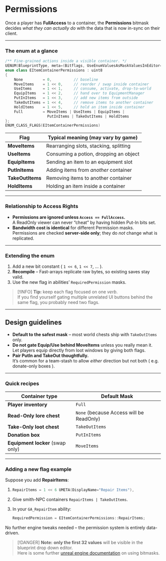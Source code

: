 # Permissions

Once a player has **FullAccess** to a container, the **Permissions** bitmask decides _what they can actually do_ with the data that is now in-sync on their client.

***

### The enum at a glance

```cpp
/** Fine-grained actions inside a visible container. */
UENUM(BlueprintType, meta=(Bitflags, UseEnumValuesAsMaskValuesInEditor="true"))
enum class EItemContainerPermissions : uint8
{
	None         = 0,          // baseline
	MoveItems    = 1 << 0,     // reorder / swap inside container
	UseItems     = 1 << 1,     // consume, activate, drop-to-world
	EquipItems   = 1 << 2,     // hand over to EquipmentManager
	PutInItems   = 1 << 3,     // add new items from outside
	TakeOutItems = 1 << 4,     // remove items to another container
	HoldItems    = 1 << 5,     // hold an item inside container
	Full         = MoveItems | UseItems | EquipItems |
	               PutInItems | TakeOutItems | HoldItems
};
ENUM_CLASS_FLAGS(EItemContainerPermissions)
```

| Flag             | Typical meaning (may vary by game)     |
| ---------------- | -------------------------------------- |
| **MoveItems**    | Rearranging slots, stacking, splitting |
| **UseItems**     | Consuming a potion, dropping an object |
| **EquipItems**   | Sending an item to an equipment slot   |
| **PutInItems**   | Adding items from _another_ container  |
| **TakeOutItems** | Removing items to another container    |
| **HoldItems**    | Holding an item inside a container     |

***

### Relationship to Access Rights

* **Permissions are ignored unless `Access == FullAccess`.**\
  A ReadOnly viewer can never “cheat” by having hidden Put-In bits set.
* **Bandwidth cost is identical** for different Permission masks.\
  Permissions are checked **server-side only**; they do _not_ change what is replicated.

***

### Extending the enum

1. Add a new bit constant ( `1 << 6`, `1 << 7`, … ).
2. **Recompile** – Fast-arrays replicate raw bytes, so existing saves stay valid.
3. Use the new flag in abilities’ `RequiredPermission` masks.

> [!INFO]
> **Tip:** keep each flag focused on one _verb_.\
> If you find yourself gating multiple unrelated UI buttons behind the same flag, you probably need two flags.

***

## Design guidelines

* **Default to the safest mask** – most world chests ship with `TakeOutItems` only.
* **Do not gate Equip/Use behind MoveItems** unless you really mean it.\
  Let players equip directly from loot windows by giving both flags.
* **Pair PutIn and TakeOut thoughtfully.**\
  It’s common for a team-stash to allow _either_ direction but not both ( e.g. donate-only boxes ).

***

### Quick recipes

| Container type                   | Default Mask                             |
| -------------------------------- | ---------------------------------------- |
| **Player inventory**             | `Full`                                   |
| **Read-Only lore chest**         | `None` (because Access will be ReadOnly) |
| **Take-Only loot chest**         | `TakeOutItems`                           |
| **Donation box**                 | `PutInItems`                             |
| **Equipment locker** (swap only) | `MoveItems`                              |

***

### Adding a new flag example

Suppose you add **RepairItems**:

1. ```cpp
   RepairItems = 1 << 6 UMETA(DisplayName="Repair Items"),
   ```
2. Give smith-NPC containers `RepairItems | TakeOutItems`.
3.  In your `GA_RepairItem` ability:

    ```cpp
    RequiredPermission = EItemContainerPermissions::RepairItems;
    ```

No further engine tweaks needed – the permission system is entirely data-driven.

> [!DANGER]
> **Note:** **only the first 32 values** will be visible in the blueprint drop down editor.\
> Here is some further [unreal engine documentation](https://dev.epicgames.com/documentation/en-us/unreal-engine/unreal-engine-uproperties#asbitmasks) on using bitmasks.&#x20;

